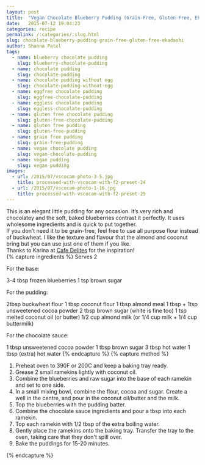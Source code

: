 ```yaml
---
layout: post
title:  "Vegan Chocolate Blueberry Pudding (Grain-Free, Gluten-Free, Ekadashi)"
date:   2015-07-12 19:04:23
categories: recipe
permalink: /:categories/:slug.html
slug: chocolate-blueberry-pudding-grain-free-gluten-free-ekadashi
author: Shanna Patel
tags: 
  - name: blueberry chocolate pudding
    slug: blueberry-chocolate-pudding
  - name: chocolate pudding
    slug: chocolate-pudding
  - name: chocolate pudding without egg
    slug: chocolate-pudding-without-egg
  - name: eggfree chocolate pudding
    slug: eggfree-chocolate-pudding
  - name: eggless chocolate pudding
    slug: eggless-chocolate-pudding
  - name: gluten free chocolate pudding
    slug: gluten-free-chocolate-pudding
  - name: gluten free pudding
    slug: gluten-free-pudding
  - name: grain free pudding
    slug: grain-free-pudding
  - name: vegan chocolate pudding
    slug: vegan-chocolate-pudding
  - name: vegan pudding
    slug: vegan-pudding
images: 
  - url: /2015/07/vscocam-photo-3-5.jpg
    title: processed-with-vscocam-with-f2-preset-24
  - url: /2015/07/vscocam-photo-1-16.jpg
    title: processed-with-vscocam-with-f2-preset-25
---
```

<div class="ERSSectionHead">This is an elegant little pudding for any occasion. It’s very rich and chocolatey and the soft, baked blueberries contrast it perfectly. It uses wholesome ingredients and is quick to put together.</div>
<div class="ERSSectionHead"></div>
<div class="ERSSectionHead">If you don’t need it to be grain-free, feel free to use all purpose flour instead of buckwheat. I like the texture and flavour that the almond and coconut bring but you can use just one of them if you like.</div>
<div class="ERSSectionHead"></div>
<div class="ERSSectionHead">Thanks to Karina at <a href="http://cafedelites.com/">Cafe Delites</a> for the inspiration!</div>
{% capture ingredients %}
Serves 2

For the base:

3-4 tbsp frozen blueberries 
1 tsp brown sugar 

For the pudding: 

2tbsp buckwheat flour
1 tbsp coconut flour
1 tbsp almond meal 
1 tbsp + 1tsp unsweetened cocoa powder
2 tbsp brown sugar (white is fine too)
1 tsp melted coconut oil (or butter)
1/2 cup almond milk (or 1/4 cup milk + 1/4 cup buttermilk)

For the chocolate sauce:

1 tbsp unsweetened cocoa powder
1 tbsp brown sugar
3 tbsp hot water
1 tbsp (extra) hot water
{% endcapture %}
{% capture method %}
<ol>
<li class="instruction">Preheat oven to 390F or 200C and keep a baking tray ready.</li>
<li class="instruction">Grease 2 small ramekins lightly with coconut oil.</li>
<li class="instruction">Combine the blueberries and raw sugar into the base of each ramekin and set to one side.</li>
<li class="instruction">In a small mixing bowl, combine the flour, cocoa and sugar. Create a well in the centre, and pour in the coconut oil/butter and the milk.</li>
<li class="instruction">Top the blueberries with the pudding batter.</li>
<li class="instruction">Combine the chocolate sauce ingredients and pour a tbsp into each ramekin.</li>
<li class="instruction">Top each ramekin with 1/2 tbsp of the extra boiling water.</li>
<li class="instruction">Gently place the ramekins onto the baking tray. Transfer the tray to the oven, taking care that they don't spill over.</li>
<li class="instruction">Bake the puddings for 15-20 minutes.</li>
</ol>
{% endcapture %}
